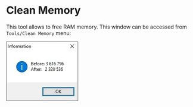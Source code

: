 # Clean Memory

This tool allows to free RAM memory. This window can be accessed from `Tools/Clean Memory` menu:

![](https://raw.githubusercontent.com/G1ANT-Robot/G1ANT.Manual/develop/-assets/clean-memory.jpg)

